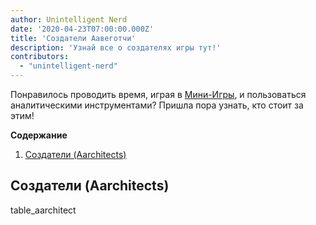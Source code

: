 ```yaml
---
author: Unintelligent Nerd
date: '2020-04-23T07:00:00.000Z'
title: 'Создатели Аавеготчи'
description: 'Узнай все о создателях игры тут!'
contributors:
  - "unintelligent-nerd"
---
```


Понравилось проводить время, играя в  [Мини-Игры](/minigames), и пользоваться аналитическими инструментами? Пришла пора узнать, кто стоит за этим!

<div class="contentsBox">

**Содержание**

<ol>
<li><a href=#aarchitects>Создатели (Aarchitects)</a></li>
</ol>

</div>

## Создатели (Aarchitects)

table_aarchitect